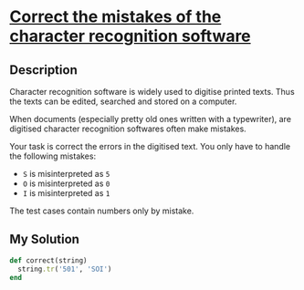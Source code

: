 # [Correct the mistakes of the character recognition software](https://www.codewars.com/kata/577bd026df78c19bca0002c0)

## Description
Character recognition software is widely used to digitise printed texts. Thus the texts can be edited, searched and 
stored on a computer.

When documents (especially pretty old ones written with a typewriter), are digitised character recognition softwares 
often make mistakes.

Your task is correct the errors in the digitised text. You only have to handle the following mistakes:

* `S` is misinterpreted as `5`
* `O` is misinterpreted as `0`
* `I` is misinterpreted as `1`

The test cases contain numbers only by mistake.

## My Solution
```ruby
def correct(string)
  string.tr('501', 'SOI')
end
```
